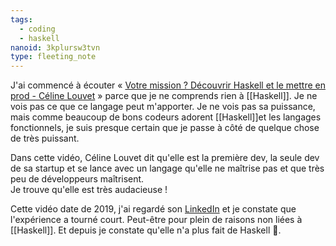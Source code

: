 ```yaml
---
tags:
  - coding
  - haskell
nanoid: 3kplursw3tvn
type: fleeting_note
---
```

J'ai commencé à écouter « [Votre mission ? Découvrir Haskell et le mettre en prod - Céline Louvet](https://www.youtube.com/watch?v=9CKaeJjSKNQ) » parce que je ne comprends rien à [[Haskell]]. Je ne vois pas ce que ce langage peut m'apporter. Je ne vois pas sa puissance, mais comme beaucoup de bons codeurs adorent [[Haskell]]et les langages fonctionnels, je suis presque certain que je passe à côté de quelque chose de très puissant.

Dans cette vidéo, Céline Louvet dit qu'elle est la première dev, la seule dev de sa startup et se lance avec un langage qu'elle ne maîtrise pas et que très peu de développeurs maîtrisent.  
Je trouve qu'elle est très audacieuse !

Cette vidéo date de 2019, j'ai regardé son [LinkedIn](https://www.linkedin.com/in/celinelouvet/) et je constate que l'expérience a tourné court. Peut-être pour plein de raisons non liées à [[Haskell]]. Et depuis je constate qu'elle n'a plus fait de Haskell 🤔.

